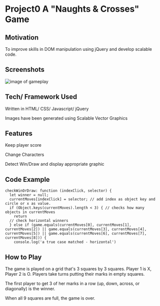 # Project0 A "Naughts & Crosses" Game


## Motivation
To improve skills in DOM manipulation using jQuery and develop scalable code.

## Screenshots
![image of gameplay](https://github.com/alexmaunder/Project0/blob/branch1/image.jpg?raw=true)

## Tech/ Framework Used

Written in HTML/ CSS/ Javascript/ jQuery

Images have been generated using Scalable Vector Graphics

## Features
Keep player score

Change Characters

Detect Win/Draw and display appropriate graphic


## Code Example

```
checkWinOrDraw: function (indexClick, selector) {
  let winner = null;
  currentMoves[indexClick] = selector; // add index as object key and circle or x as value.
  if (Object.keys(currentMoves).length < 3) { // checks how many objects in currentMoves
    return
  // check horizontal winners
  } else if (game.equals(currentMoves[0], currentMoves[1], currentMoves[2]) || game.equals(currentMoves[3], currentMoves[4], currentMoves[5]) || game.equals(currentMoves[6], currentMoves[7], currentMoves[8])) {
    console.log('a true case matched - horizontal')

```

## How to Play

The game is played on a grid that's 3 squares by 3 squares.
Player 1 is X, Player 2 is O. Players take turns putting their marks in empty squares.

The first player to get 3 of her marks in a row (up, down, across, or diagonally) is the winner.

When all 9 squares are full, the game is over.

